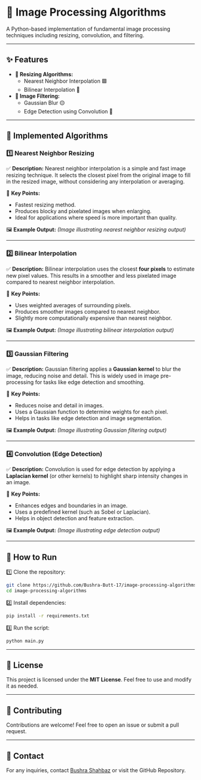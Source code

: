 # 📌 Image Processing Algorithms

A Python-based implementation of fundamental image processing techniques including resizing, convolution, and filtering.

---

## ✨ Features

- **📏 Resizing Algorithms:**
  - Nearest Neighbor Interpolation 🟩
  - Bilinear Interpolation 🔵
- **🎨 Image Filtering:**
  - Gaussian Blur 🟡
  - Edge Detection using Convolution 🔴

---

## 🔬 Implemented Algorithms

### 1️⃣ Nearest Neighbor Resizing

✅ **Description:**
Nearest neighbor interpolation is a simple and fast image resizing technique. It selects the closest pixel from the original image to fill in the resized image, without considering any interpolation or averaging.

📌 **Key Points:**
- Fastest resizing method.
- Produces blocky and pixelated images when enlarging.
- Ideal for applications where speed is more important than quality.

🖼️ **Example Output:**
*(Image illustrating nearest neighbor resizing output)*

---

### 2️⃣ Bilinear Interpolation

✅ **Description:**
Bilinear interpolation uses the closest **four pixels** to estimate new pixel values. This results in a smoother and less pixelated image compared to nearest neighbor interpolation.

📌 **Key Points:**
- Uses weighted averages of surrounding pixels.
- Produces smoother images compared to nearest neighbor.
- Slightly more computationally expensive than nearest neighbor.

🖼️ **Example Output:**
*(Image illustrating bilinear interpolation output)*

---

### 3️⃣ Gaussian Filtering

✅ **Description:**
Gaussian filtering applies a **Gaussian kernel** to blur the image, reducing noise and detail. This is widely used in image pre-processing for tasks like edge detection and smoothing.

📌 **Key Points:**
- Reduces noise and detail in images.
- Uses a Gaussian function to determine weights for each pixel.
- Helps in tasks like edge detection and image segmentation.

🖼️ **Example Output:**
*(Image illustrating Gaussian filtering output)*

---

### 4️⃣ Convolution (Edge Detection)

✅ **Description:**
Convolution is used for edge detection by applying a **Laplacian kernel** (or other kernels) to highlight sharp intensity changes in an image.

📌 **Key Points:**
- Enhances edges and boundaries in an image.
- Uses a predefined kernel (such as Sobel or Laplacian).
- Helps in object detection and feature extraction.

🖼️ **Example Output:**
*(Image illustrating edge detection output)*

---

## 🚀 How to Run

1️⃣ Clone the repository:

```bash
git clone https://github.com/Bushra-Butt-17/image-processing-algorithms.git
cd image-processing-algorithms
```

2️⃣ Install dependencies:

```bash
pip install -r requirements.txt
```

3️⃣ Run the script:

```bash
python main.py
```

---

## 📜 License

This project is licensed under the **MIT License**. Feel free to use and modify it as needed.

---

## 🤝 Contributing

Contributions are welcome! Feel free to open an issue or submit a pull request.

---

## 📧 Contact

For any inquiries, contact [ Bushra Shahbaz](mailto\:bsdsf21m020@pucit.edu.pk) or visit the GitHub Repository.


